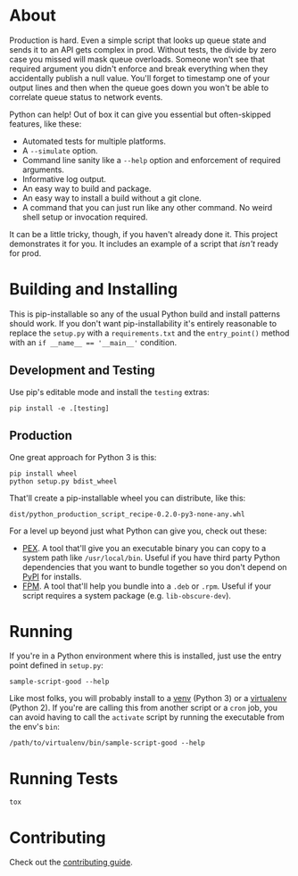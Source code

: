 # About

Production is hard. Even a simple script that looks up queue state and sends it to an API gets complex in prod. Without tests, the divide by zero case you missed will mask queue overloads. Someone won't see that required argument you didn't enforce and break everything when they accidentally publish a null value. You'll forget to timestamp one of your output lines and then when the queue goes down you won't be able to correlate queue status to network events.

Python can help! Out of box it can give you essential but often-skipped features, like these:

* Automated tests for multiple platforms.
* A `--simulate` option.
* Command line sanity like a `--help` option and enforcement of required arguments.
* Informative log output.
* An easy way to build and package.
* An easy way to install a build without a git clone.
* A command that you can just run like any other command. No weird shell setup or invocation required.

It can be a little tricky, though, if you haven't already done it. This project demonstrates it for you. It includes an example of a script that *isn't* ready for prod.

# Building and Installing

This is pip-installable so any of the usual Python build and install patterns should work. If you don't want pip-installability it's entirely reasonable to replace the `setup.py` with a `requirements.txt` and the `entry_point()` method with an `if __name__ == '__main__'` condition.

## Development and Testing

Use pip's editable mode and install the `testing` extras:

    pip install -e .[testing]

## Production

One great approach for Python 3 is this:

    pip install wheel
    python setup.py bdist_wheel

That'll create a pip-installable wheel you can distribute, like this:

    dist/python_production_script_recipe-0.2.0-py3-none-any.whl

For a level up beyond just what Python can give you, check out these:

* [PEX](https://github.com/pantsbuild/pex). A tool that'll give you an executable binary you can copy to a system path like `/usr/local/bin`. Useful if you have third party Python dependencies that you want to bundle together so you don't depend on [PyPI](https://pypi.python.org/pypi) for installs.
* [FPM](https://github.com/jordansissel/fpm). A tool that'll help you bundle into a `.deb` or `.rpm`. Useful if your script requires a system package (e.g. `lib-obscure-dev`).

# Running

If you're in a Python environment where this is installed, just use the entry point defined in `setup.py`:

    sample-script-good --help

Like most folks, you will probably install to a [venv](https://docs.python.org/3/library/venv.html) (Python 3) or a [virtualenv](https://virtualenv.pypa.io/en/stable/) (Python 2). If you're are calling this from another script or a `cron` job, you can avoid having to call the `activate` script by running the executable from the env's `bin`:

    /path/to/virtualenv/bin/sample-script-good --help

# Running Tests

    tox

# Contributing

Check out the [contributing guide](CONTRIBUTING.md).
